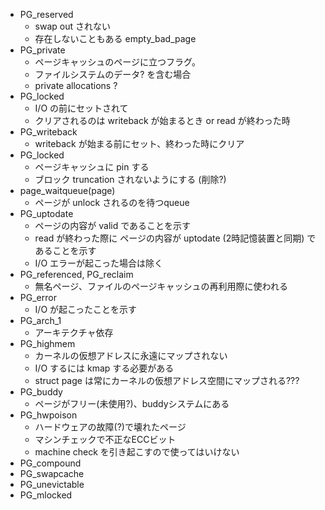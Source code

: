 
 * PG_reserved
   * swap out されない
   * 存在しないこともある empty_bad_page
 * PG_private
   * ページキャッシュのページに立つフラグ。
   * ファイルシステムのデータ? を含む場合
   * private allocations ?
 * PG_locked
   * I/O の前にセットされて
   * クリアされるのは writeback が始まるとき or read が終わった時
 * PG_writeback
   * writeback が始まる前にセット、終わった時にクリア
 * PG_locked
   * ページキャッシュに pin する
   * ブロック truncation されないようにする (削除?)
 * page_waitqueue(page)
   * ページが unlock されるのを待つqueue
 * PG_uptodate
   * ページの内容が valid であることを示す
   * read が終わった際に ページの内容が uptodate (2時記憶装置と同期) であることを示す
   * I/O エラーが起こった場合は除く
 * PG_referenced, PG_reclaim
   * 無名ページ、ファイルのページキャッシュの再利用際に使われる
 * PG_error
   * I/O が起こったことを示す
 * PG_arch_1
   * アーキテクチャ依存
 * PG_highmem
   * カーネルの仮想アドレスに永遠にマップされない
   * I/O するには kmap する必要がある
   * struct page は常にカーネルの仮想アドレス空間にマップされる???
 * PG_buddy
   * ページがフリー(未使用?)、buddyシステムにある
 * PG_hwpoison
   * ハードウェアの故障(?)で壊れたページ
   * マシンチェックで不正なECCビット
   * machine check を引き起こすので使ってはいけない
 * PG_compound
 * PG_swapcache
 * PG_unevictable
 * PG_mlocked
